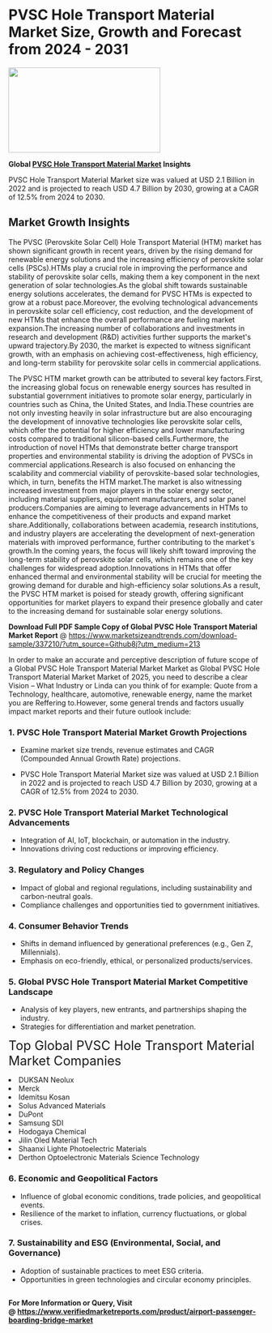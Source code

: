 <H1>PVSC Hole Transport Material Market Size, Growth and Forecast from 2024 - 2031</H1><img class="aligncenter size-medium wp-image-584254" src="https://thirdeyenews.in/wp-content/uploads/2024/09/Global-Market-Research-300x168.jpeg" alt="" width="300" height="168" /><p><strong>Global&nbsp;<a href="https://www.marketsizeandtrends.com/download-sample/337210/?utm_source=Github8j?utm_medium=213">PVSC Hole Transport Material Market</a> Insights</strong></p><p>PVSC Hole Transport Material Market size was valued at USD 2.1 Billion in 2022 and is projected to reach USD 4.7 Billion by 2030, growing at a CAGR of 12.5% from 2024 to 2030.</p><p><h2>Market Growth Insights</h2> <p>The PVSC (Perovskite Solar Cell) Hole Transport Material (HTM) market has shown significant growth in recent years, driven by the rising demand for renewable energy solutions and the increasing efficiency of perovskite solar cells (PSCs).HTMs play a crucial role in improving the performance and stability of perovskite solar cells, making them a key component in the next generation of solar technologies.As the global shift towards sustainable energy solutions accelerates, the demand for PVSC HTMs is expected to grow at a robust pace.Moreover, the evolving technological advancements in perovskite solar cell efficiency, cost reduction, and the development of new HTMs that enhance the overall performance are fueling market expansion.The increasing number of collaborations and investments in research and development (R&D) activities further supports the market's upward trajectory.By 2030, the market is expected to witness significant growth, with an emphasis on achieving cost-effectiveness, high efficiency, and long-term stability for perovskite solar cells in commercial applications.</p> <p>The PVSC HTM market growth can be attributed to several key factors.First, the increasing global focus on renewable energy sources has resulted in substantial government initiatives to promote solar energy, particularly in countries such as China, the United States, and India.These countries are not only investing heavily in solar infrastructure but are also encouraging the development of innovative technologies like perovskite solar cells, which offer the potential for higher efficiency and lower manufacturing costs compared to traditional silicon-based cells.Furthermore, the introduction of novel HTMs that demonstrate better charge transport properties and environmental stability is driving the adoption of PVSCs in commercial applications.Research is also focused on enhancing the scalability and commercial viability of perovskite-based solar technologies, which, in turn, benefits the HTM market.The market is also witnessing increased investment from major players in the solar energy sector, including material suppliers, equipment manufacturers, and solar panel producers.Companies are aiming to leverage advancements in HTMs to enhance the competitiveness of their products and expand market share.Additionally, collaborations between academia, research institutions, and industry players are accelerating the development of next-generation materials with improved performance, further contributing to the market's growth.In the coming years, the focus will likely shift toward improving the long-term stability of perovskite solar cells, which remains one of the key challenges for widespread adoption.Innovations in HTMs that offer enhanced thermal and environmental stability will be crucial for meeting the growing demand for durable and high-efficiency solar solutions.As a result, the PVSC HTM market is poised for steady growth, offering significant opportunities for market players to expand their presence globally and cater to the increasing demand for sustainable solar energy solutions.</p> <p><span class=""><strong>Download Full PDF Sample Copy of Global PVSC Hole Transport Material Market Report</strong> @ <a href="https://www.marketsizeandtrends.com/download-sample/337210/?utm_source=Github8j?utm_medium=213" target="_blank">https://www.marketsizeandtrends.com/download-sample/337210/?utm_source=Github8j?utm_medium=213</a></span></p><p>In order to make an accurate and perceptive description of future scope of a Global&nbsp;PVSC Hole Transport Material Market Market as Global&nbsp;PVSC Hole Transport Material Market Market of 2025, you need to describe a clear Vision &ndash; What Industry or Linda can you think of for example: Quote from a Technology, healthcare, automotive, renewable energy, name the market you are Reffering to.However, some general trends and factors usually impact market reports and their future outlook include:</p><h3>1.&nbsp;<strong>PVSC Hole Transport Material Market Growth Projections</strong></h3><ul><li>Examine market size trends, revenue estimates and CAGR (Compounded Annual Growth Rate) projections.</li><li><p>PVSC Hole Transport Material Market size was valued at USD 2.1 Billion in 2022 and is projected to reach USD 4.7 Billion by 2030, growing at a CAGR of 12.5% from 2024 to 2030.</p></li></ul><h3>2.&nbsp;<strong>PVSC Hole Transport Material Market Technological Advancements</strong></h3><ul><li>Integration of AI, IoT, blockchain, or automation in the industry.</li><li>Innovations driving cost reductions or improving efficiency.</li></ul><h3>3.&nbsp;<strong>Regulatory and Policy Changes</strong></h3><ul><li>Impact of global and regional regulations, including sustainability and carbon-neutral goals.</li><li>Compliance challenges and opportunities tied to government initiatives.</li></ul><h3>4.&nbsp;<strong>Consumer Behavior Trends</strong></h3><ul><li>Shifts in demand influenced by generational preferences (e.g., Gen Z, Millennials).</li><li>Emphasis on eco-friendly, ethical, or personalized products/services.</li></ul><h3>5.&nbsp;<strong>Global PVSC Hole Transport Material Market Competitive Landscape</strong></h3><ul><li>Analysis of key players, new entrants, and partnerships shaping the industry.</li><li>Strategies for differentiation and market penetration.</li></ul><p data-pm-slice="1 1 []"><span style="color: inherit; font-family: inherit; font-size: 25px;">Top Global PVSC Hole Transport Material Market Companies</span></p><div class="" data-test-id=""><p><li>DUKSAN Neolux</li><li> Merck</li><li> Idemitsu Kosan</li><li> Solus Advanced Materials</li><li> DuPont</li><li> Samsung SDI</li><li> Hodogaya Chemical</li><li> Jilin Oled Material Tech</li><li> Shaanxi Lighte Photoelectric Materials</li><li> Derthon Optoelectronic Materials Science Technology</li></p></div><h3>6.&nbsp;<strong>Economic and Geopolitical Factors</strong></h3><ul><li>Influence of global economic conditions, trade policies, and geopolitical events.</li><li>Resilience of the market to inflation, currency fluctuations, or global crises.</li></ul><h3>7.&nbsp;<strong>Sustainability and ESG (Environmental, Social, and Governance)</strong></h3><ul><li>Adoption of sustainable practices to meet ESG criteria.</li><li>Opportunities in green technologies and circular economy principles.</li></ul><h2><strong style="font-size: 14px;">For More Information or Query, Visit @&nbsp;</strong><a style="background-color: #ffffff; font-size: 14px;" href="https://www.marketsizeandtrends.com/report/pvsc-hole-transport-material-market/" target="_blank">https://www.verifiedmarketreports.com/product/airport-passenger-boarding-bridge-market</a></h2>